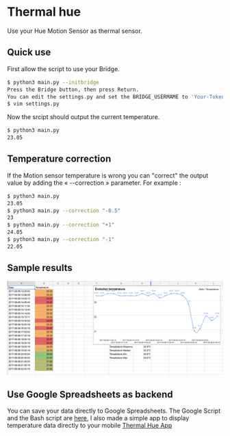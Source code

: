 # Thermal hue

Use your Hue Motion Sensor as thermal sensor.

## Quick use

First allow the script to use your Bridge.

```sh
$ python3 main.py --initbridge
Press the Bridge button, then press Return.
You can edit the settings.py and set the BRIDGE_USERMAME to 'Your-Token'
$ vim settings.py
```

Now the srcipt should output the current temperature.
```sh
$ python3 main.py
23.05
```

## Temperature correction

If the Motion sensor temperature is wrong you can "correct" the output value by adding the « --correction » parameter. For example :

```sh
$ python3 main.py
23.05
$ python3 main.py --correction "-0.5"
23
$ python3 main.py --correction "+1"
24.05
$ python3 main.py --correction "-1"
22.05
```

## Sample results

![sample](screenshot/capture.png)

## Use Google Spreadsheets as backend

You can save your data directly to Google Spreadsheets. The Google Script and the Bash script are [here](https://github.com/c4software/thermal-hue/tree/master/google-spreadsheets-backend), I also made a simple app to display temperature data directly to your mobile [Thermal Hue App](https://github.com/c4software/thermal-hue-app)
